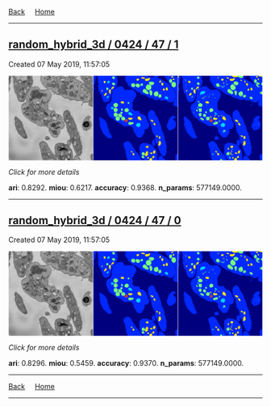 
[Back](..)&nbsp;&nbsp;&nbsp;&nbsp;&nbsp;[Home](https://leapmanlab.github.io/snapshots)

---

<div class="summary"><a href="1"><h2>random_hybrid_3d / 0424 / 47 / 1</h2></a><p>Created 07 May 2019, 11:57:05
</p><a href="1"><img src="1/media/summary.png" align="center"></a><p>
<i>Click for more details</i>
</p></div>

**ari**: 0.8292. **miou**: 0.6217. **accuracy**: 0.9368. **n_params**: 577149.0000. 

---

<div class="summary"><a href="0"><h2>random_hybrid_3d / 0424 / 47 / 0</h2></a><p>Created 07 May 2019, 11:57:05
</p><a href="0"><img src="0/media/summary.png" align="center"></a><p>
<i>Click for more details</i>
</p></div>

**ari**: 0.8296. **miou**: 0.5459. **accuracy**: 0.9370. **n_params**: 577149.0000. 

---

[Back](..)&nbsp;&nbsp;&nbsp;&nbsp;&nbsp;[Home](https://leapmanlab.github.io/snapshots)

---